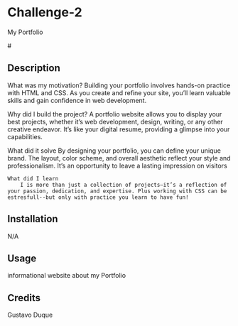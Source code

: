 # Challenge-2
My Portfolio

#<My portfolio Website>

## Description

What was my motivation?
   Building your portfolio involves hands-on practice with HTML and CSS. As you create and refine your site, you’ll learn valuable skills and gain confidence in web development.
    

Why did I build the project?
   A portfolio website allows you to display your best projects, whether it’s web development, design, writing, or any other creative endeavor. It’s like your digital resume, providing a glimpse into your capabilities.

What did it solve
   By designing your portfolio, you can define your unique brand. The layout, color scheme, and overall aesthetic reflect your style and professionalism. It’s an opportunity to leave a lasting impression on visitors

    What did I learn
        I is more than just a collection of projects—it’s a reflection of your passion, dedication, and expertise. Plus working with CSS can be estresfull--but only with practice you learn to have fun!



## Installation
N/A

## Usage

informational website about my Portfolio

## Credits

Gustavo Duque

